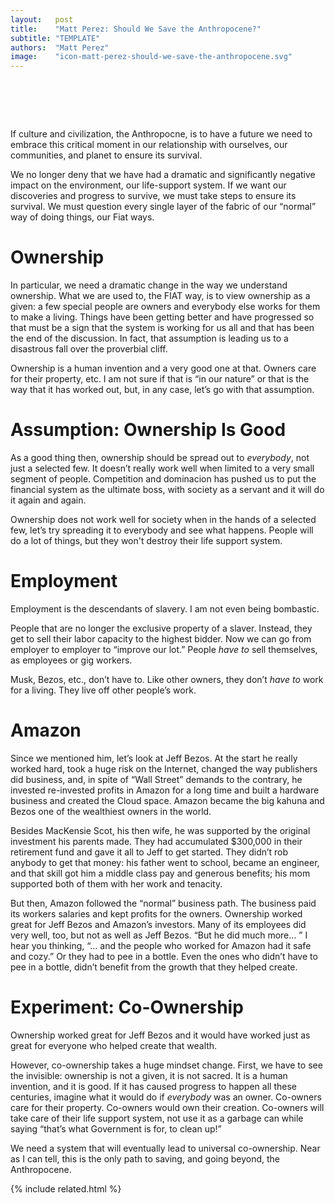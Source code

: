 ```yaml
---
layout:   post
title:    "Matt Perez: Should We Save the Anthropocene?"
subtitle: "TEMPLATE"
authors:  "Matt Perez"
image:    "icon-matt-perez-should-we-save-the-anthropocene.svg"
---
```


<div style="display:none;">
 <p>If our culture and civilization, the Anthropocene, is to have a future, we need to rekindle our relationship with ourselves and our communities, to assure the survival of Earth, our life support.</p>
</div>

<h1>&nbsp;</h1>
 <p>If culture and civilization, the Anthropocne, is to have a future we need to embrace this critical moment in our relationship with ourselves, our communities, and planet to ensure its survival.</p>
 <p>We no longer deny that we have had a dramatic and significantly negative impact on the environment, our life-support system. If we want our discoveries and progress to survive, we must take steps to ensure its survival. We must question every single layer of the fabric of our &ldquo;normal&rdquo; way of doing things, our <span class="_paradigm">Fiat</span> ways.</p>

<h1>Ownership</h1>
 <p>In particular, we need a dramatic change in the way we understand ownership. What we are used to, the FIAT way, is to view ownership as a given: a few special people are owners and everybody else works for them to make a living. Things have been getting better and have progressed so that must be a sign that the system is working for us all and that has been the end of the discussion. In fact, that assumption is leading us to a disastrous fall over the proverbial cliff.</p>
 <p>Ownership is a human invention and a very good one at that. Owners care for their property, etc. I am not sure if that is &ldquo;in our nature&rdquo; or that is the way that it has worked out, but, in any case, let’s go with that assumption.</p>

<h1>Assumption: Ownership Is Good</h1>
 <p>As a good thing then, ownership should be spread out to <em>everybody</em>, not just a selected few. It doesn&rsquo;t really work well when limited to a very small segment of people. Competition and dominacion has pushed us to put the financial system as the ultimate boss, with society as a servant and it will do it again and again.</p>
 <p>Ownership does not work well for society when in the hands of a selected few, let&rsquo;s try spreading it to everybody and see what happens. People will do a lot of things, but they won't destroy their life support system.</p>

<h1>Employment</h1>
 <p>Employment is the descendants of slavery. I am not even being bombastic.</p>
 <p>People that are no longer the exclusive property of a slaver. Instead, they get to sell their labor capacity to the highest bidder. Now we can go from employer to employer to &ldquo;improve our lot.&rdquo; People <em>have to</em> sell themselves, as employees or gig workers.</p>
 <p>Musk, Bezos, etc., don&rsquo;t have to. Like other owners, they don&rsquo;t <em>have to</em> work for a living. They live off other people&rsquo;s work.</p>

<h1>Amazon</h1>
 <p>Since we mentioned him, let&rsquo;s look at Jeff Bezos. At the start he really worked hard, took a huge risk on the Internet, changed the way publishers did business, and, in spite of “Wall Street” demands to the contrary, he invested re-invested profits in Amazon for a long time and built a hardware business and created the Cloud space. Amazon became the big kahuna and Bezos one of the wealthiest owners in the world.</p>
 <p>Besides MacKensie Scot, his then wife, he was supported by the original investment his parents made. They had accumulated $300,000 in their retirement fund and gave it all to Jeff to get started. They didn&rsquo;t rob anybody to get that money: his father went to school, became an engineer, and that skill got him a middle class pay and generous benefits; his mom supported both of them with her work and tenacity.</p>
 <p>But then, Amazon followed the &ldquo;normal&rdquo; business path. The business paid its workers salaries and kept profits for the owners. Ownership worked great for Jeff Bezos and Amazon&rsquo;s investors. Many of its employees did very well, too, but not as well as Jeff Bezos. “But he did much more&hellip; ” I hear you thinking, “&hellip; and the people who worked for Amazon had it safe and cozy.” Or they had to pee in a bottle. Even the ones who didn&rsquo;t have to pee in a bottle, didn&rsquo;t benefit from the growth that they helped create.</p>

<h1>Experiment: Co-Ownership</h1>
 <p>Ownership worked great for Jeff Bezos and it would have worked just as great for everyone who helped create that wealth.</p>
 <p>However, co-ownership takes a huge mindset change. First, we have to see the invisible: ownership is not a given, it is not sacred. It is a human invention, and it is good. If it has caused progress to happen all these centuries, imagine what it would do if <em>everybody</em> was an owner. Co-owners care for their property. Co-owners would own their creation. Co-owners will take care of their life support system, not use it as a garbage can while saying &ldquo;that&rsquo;s what Government is for, to clean up!&rdquo;</p>
 <p>We need a system that will eventually lead to universal co-ownership. Near as I can tell, this is the only path to saving, and going beyond, the Anthropocene.</p>

{% include related.html %}
